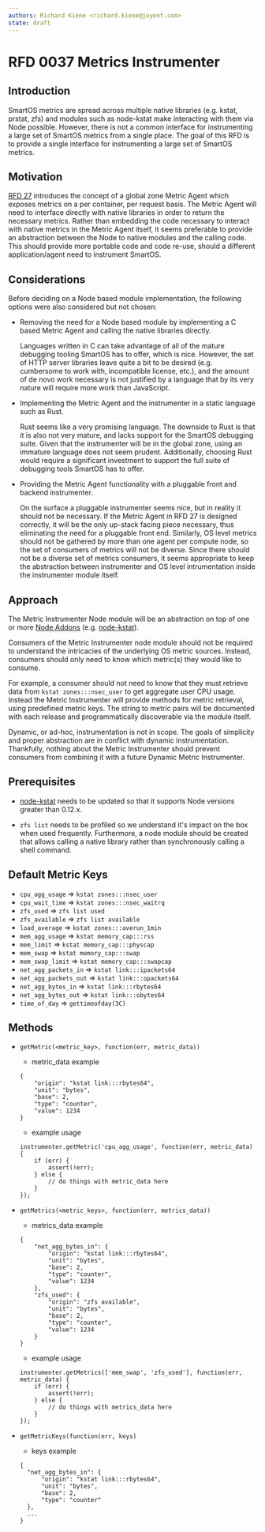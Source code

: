 ```yaml
---
authors: Richard Kiene <richard.kiene@joyent.com>
state: draft
---
```


<!--
    This Source Code Form is subject to the terms of the Mozilla Public
    License, v. 2.0. If a copy of the MPL was not distributed with this
    file, You can obtain one at http://mozilla.org/MPL/2.0/.
-->

<!--
    Copyright 2016 Joyent
-->

# RFD 0037 Metrics Instrumenter
## Introduction
SmartOS metrics are spread across multiple native libraries
(e.g. kstat, prstat, zfs) and modules such as node-kstat make interacting with
them via Node possible. However, there is not a common interface for
instrumenting a large set of SmartOS metrics from a single place. The goal of
this RFD is to provide a single interface for instrumenting a large set of
SmartOS metrics.

## Motivation
[RFD 27](https://github.com/joyent/rfd/blob/master/rfd/0027/README.md)
introduces the concept of a global zone Metric Agent which exposes metrics on a
per container, per request basis. The Metric Agent will need to interface
directly with native libraries in order to return the necessary metrics. Rather
than embedding the code necessary to interact with native metrics in the Metric
Agent itself, it seems preferable to provide an abstraction between the Node to
native modules and the calling code. This should provide more portable code and
code re-use, should a different application/agent need to instrument SmartOS.

## Considerations
Before deciding on a Node based module implementation, the following options
were also considered but not chosen:

* Removing the need for a Node based module by implementing a C based Metric
Agent and calling the native libraries directly.

    Languages written in C can take advantage of all of the mature debugging
    tooling SmartOS has to offer, which is nice. However, the set of HTTP server
    libraries leave quite a bit to be desired (e.g. cumbersome to work with,
    incompatible license, etc.), and the amount of de novo work necessary is not
    justified by a language that by its very nature will require more work than
    JavaScript.

* Implementing the Metric Agent and the instrumenter in a static language such
as Rust.

    Rust seems like a very promising language. The downside to Rust is that
    it is also not very mature, and lacks support for the SmartOS debugging
    suite. Given that the instrumenter will be in the global zone, using an
    immature language does not seem prudent. Additionally, choosing Rust would
    require a significant investment to support the full suite of debugging
    tools SmartOS has to offer.

* Providing the Metric Agent functionality with a pluggable front and backend
  instrumenter.

    On the surface a pluggable instrumenter seems nice, but in reality it should
    not be necessary. If the Metric Agent in RFD 27 is designed correctly, it
    will be the only up-stack facing piece necessary, thus eliminating the need
    for a pluggable front end. Similarly, OS level metrics should not be
    gathered by more than one agent per compute node, so the set of consumers of
    metrics will not be diverse. Since there should not be a diverse set of
    metrics consumers, it seems appropriate to keep the abstraction between
    instrumenter and OS level intrumentation inside the instrumenter module
    itself.

## Approach
The Metric Instrumenter Node module will be an abstraction on top of one or more
[Node Addons](https://nodejs.org/api/addons.html)
(e.g. [node-kstat](https://github.com/bcantrill/node-kstat)).

Consumers of the Metric Instrumenter node module should not be required to
understand the intricacies of the underlying OS metric sources. Instead,
consumers should only need to know which metric(s) they would like to consume.

For example, a consumer should not need to know that they must retrieve data
from `kstat zones:::nsec_user` to get aggregate user CPU usage. Instead the
Metric Instrumenter will provide methods for metric retrieval, using predefined
metric keys. The string to metric pairs will be documented with each release and
programmatically discoverable via the module itself.

Dynamic, or ad-hoc, instrumentation is not in scope. The goals of simplicity and
proper abstraction are in conflict with dynamic instrumentation. Thankfully,
nothing about the Metric Instrumenter should prevent consumers from combining it
with a future Dynamic Metric Instrumenter.

## Prerequisites

* [node-kstat](https://github.com/bcantrill/node-kstat) needs to be updated so
that it supports Node versions greater than 0.12.x.

* `zfs list` needs to be profiled so we understand it's impact on the box when
used frequently. Furthermore, a node module should be created that allows
calling a native library rather than synchronously calling a shell command.

## Default Metric Keys
* `cpu_agg_usage` => `kstat zones:::nsec_user`
* `cpu_wait_time` => `kstat zones:::nsec_waitrq`
* `zfs_used` => `zfs list used`
* `zfs_available` => `zfs list available`
* `load_average` => `kstat zones:::averun_1min`
* `mem_agg_usage` => `kstat memory_cap:::rss`
* `mem_limit` => `kstat memory_cap:::physcap`
* `mem_swap` => `kstat memory_cap:::swap`
* `mem_swap_limit` => `kstat memory_cap:::swapcap`
* `net_agg_packets_in` => `kstat link:::ipackets64`
* `net_agg_packets_out` => `kstat link:::opackets64`
* `net_agg_bytes_in` => `kstat link:::rbytes64`
* `net_agg_bytes_out` => `kstat link:::obytes64`
* `time_of_day` => `gettimeofday(3C)`

## Methods
* `getMetric(<metric_key>, function(err, metric_data))`
  * metric_data example

  ```
  {
      "origin": "kstat link:::rbytes64",
      "unit": "bytes",
      "base": 2,
      "type": "counter",
      "value": 1234
  }
  ```
  * example usage

  ```
  instrumenter.getMetric('cpu_agg_usage', function(err, metric_data) {
      if (err) {
          assert(!err);
      } else {
          // do things with metric_data here
      }
  });
  ```

* `getMetrics(<metric_keys>, function(err, metrics_data))`
  * metrics_data example

  ```
  {
      "net_agg_bytes_in": {
          "origin": "kstat link:::rbytes64",
          "unit": "bytes",
          "base": 2,
          "type": "counter",
          "value": 1234
      },
      "zfs_used": {
          "origin": "zfs available",
          "unit": "bytes",
          "base": 2,
          "type": "counter",
          "value": 1234
      }
  }
  ```
  * example usage

  ```
  instrumenter.getMetrics(['mem_swap', 'zfs_used'], function(err, metric_data) {
      if (err) {
          assert(!err);
      } else {
          // do things with metrics_data here
      }
  });
  ```

* `getMetricKeys(function(err, keys)`
  * keys example

  ```
  {
    "net_agg_bytes_in": {
        "origin": "kstat link:::rbytes64",
        "unit": "bytes",
        "base": 2,
        "type": "counter"
    },
    ...
  }
  ```
